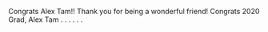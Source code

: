 Congrats Alex Tam!! 
Thank you for being a wonderful friend!
Congrats 2020 Grad, Alex Tam
.
.
.
.
.
.


